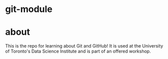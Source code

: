 # git-module

# about
This is the repo for learning about Git and GitHub! It is used at the University of Toronto's Data Science Institute and is part of an offered workshop.
